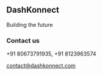 ## DashKonnect
Building the future


### Contact us
+91 80673791935, +91 8123963574

contact@dashkonnect.com
